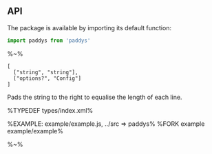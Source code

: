 ## API

The package is available by importing its default function:

```js
import paddys from 'paddys'
```

%~%

```## paddys => string
[
  ["string", "string"],
  ["options?", "Config"]
]
```

Pads the string to the right to equalise the length of each line.

%TYPEDEF types/index.xml%

%EXAMPLE: example/example.js, ../src => paddys%
%FORK example example/example%

%~%